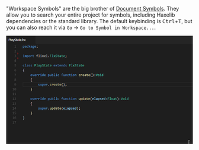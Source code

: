 "Workspace Symbols" are the big brother of [Document Symbols](/vshaxe/vshaxe/wiki/Document-Symbols). They allow you to search your entire project for symbols, including Haxelib dependencies or the standard library. The default keybinding is <kbd>Ctrl</kbd>+<kbd>T</kbd>, but you can also reach it via `Go` -> `Go to Symbol in Workspace...`.

![](images/workspace-symbols/workspace-symbols.gif)
